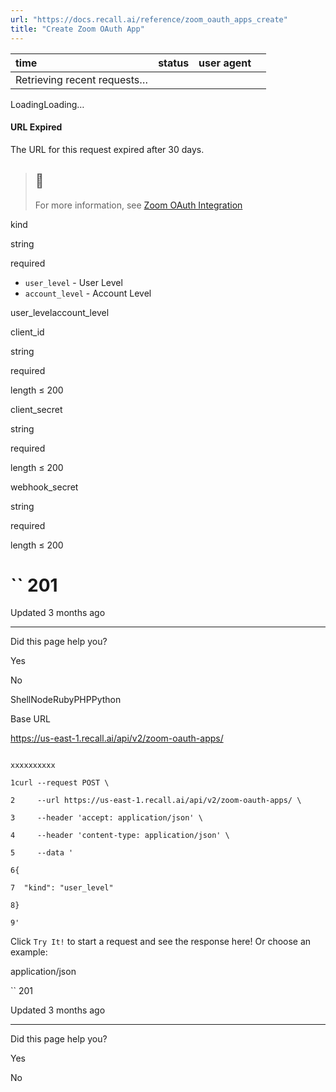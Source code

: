 ```yaml
---
url: "https://docs.recall.ai/reference/zoom_oauth_apps_create"
title: "Create Zoom OAuth App"
---
```


| time | status | user agent |  |
| :-- | :-- | :-- | :-- |
| Retrieving recent requests… |

LoadingLoading…

#### URL Expired

The URL for this request expired after 30 days.

> ## 📘
>
> For more information, see [Zoom OAuth Integration](https://docs.recall.ai/docs/zoom-oauth-integration)

kind

string

required

- `user_level` \- User Level
- `account_level` \- Account Level

user\_levelaccount\_level

client\_id

string

required

length ≤ 200

client\_secret

string

required

length ≤ 200

webhook\_secret

string

required

length ≤ 200

# `` 201

Updated 3 months ago

* * *

Did this page help you?

Yes

No

ShellNodeRubyPHPPython

Base URL

https://us-east-1.recall.ai/api/v2/zoom-oauth-apps/

```

xxxxxxxxxx

1curl --request POST \

2     --url https://us-east-1.recall.ai/api/v2/zoom-oauth-apps/ \

3     --header 'accept: application/json' \

4     --header 'content-type: application/json' \

5     --data '

6{

7  "kind": "user_level"

8}

9'

```

Click `Try It!` to start a request and see the response here! Or choose an example:

application/json

`` 201

Updated 3 months ago

* * *

Did this page help you?

Yes

No